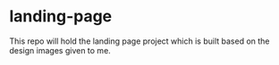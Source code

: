 # landing-page
This repo will hold the landing page project which is built based on the design images given to me.